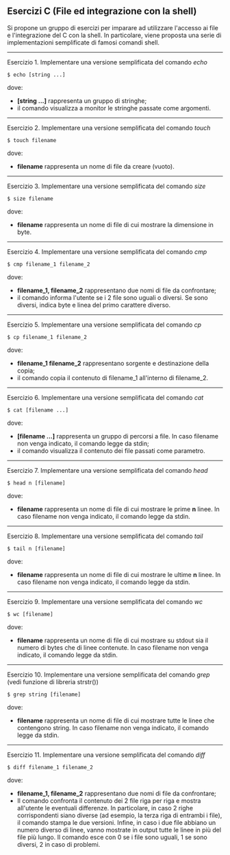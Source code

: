 ﻿## Esercizi C (File ed integrazione con la shell)

Si propone un gruppo di esercizi per imparare ad utilizzare l'accesso ai file e l'integrazione del C con la shell. In
particolare, viene proposta una serie di implementazioni semplificate di famosi comandi shell.

--- 

Esercizio 1. Implementare una versione semplificata del comando *echo*

```shell
$ echo [string ...]
```

dove:

* **[string ...]** rappresenta un gruppo di stringhe;
* il comando visualizza a monitor le stringhe passate come argomenti.

---

Esercizio 2. Implementare una versione semplificata del comando *touch*

```shell
$ touch filename
```

dove:

* **filename** rappresenta un nome di file da creare (vuoto).

---

Esercizio 3. Implementare una versione semplificata del comando *size*

```shell
$ size filename
```

dove:

* **filename** rappresenta un nome di file di cui mostrare la dimensione in byte.

---

Esercizio 4. Implementare una versione semplificata del comando *cmp*

```shell
$ cmp filename_1 filename_2
```

dove:

* **filename_1, filename_2** rappresentano due nomi di file da confrontare;
* il comando informa l'utente se i 2 file sono uguali o diversi. Se sono diversi, indica byte e linea del primo carattere diverso.

---

Esercizio 5. Implementare una versione semplificata del comando *cp*

```shell
$ cp filename_1 filename_2
```

dove:

* **filename_1 filename_2** rappresentano sorgente e destinazione della copia;
* il comando copia il contenuto di filename_1 all'interno di filename_2.

---

Esercizio 6. Implementare una versione semplificata del comando *cat*

```shell
$ cat [filename ...]
```

dove:

* **[filename ...]** rappresenta un gruppo di percorsi a file. In caso filename non venga indicato, il comando legge da stdin;
* il comando visualizza il contenuto dei file passati come parametro.

---

Esercizio 7. Implementare una versione semplificata del comando *head*

```shell
$ head n [filename]
```

dove:

* **filename** rappresenta un nome di file di cui mostrare le prime **n** linee. In caso filename non venga indicato, il comando legge da stdin.

---

Esercizio 8. Implementare una versione semplificata del comando *tail*

```shell
$ tail n [filename]
```

dove:

* **filename** rappresenta un nome di file di cui mostrare le ultime **n** linee. In caso filename non venga indicato, il comando legge da stdin.

---

Esercizio 9. Implementare una versione semplificata del comando *wc*

```shell
$ wc [filename]
```

dove:

* **filename** rappresenta un nome di file di cui mostrare su stdout sia il numero di bytes che di linee contenute. In caso filename non venga indicato, il comando legge da stdin.

---

Esercizio 10. Implementare una versione semplificata del comando *grep* (vedi funzione di libreria strstr())

```shell
$ grep string [filename]
```

dove:

* **filename** rappresenta un nome di file di cui mostrare tutte le linee che contengono string. In caso filename non venga indicato, il comando legge da stdin.

---

Esercizio 11. Implementare una versione semplificata del comando *diff*

```shell
$ diff filename_1 filename_2
```

dove:

* **filename_1, filename_2** rappresentano due nomi di file da confrontare; 
* Il comando confronta il contenuto dei 2 file riga per riga e mostra all'utente le eventuali differenze. In particolare, in caso 2 righe corrispondenti siano diverse (ad esempio, la terza riga di entrambi i file), il comando stampa le due versioni. Infine, in caso i due file abbiano un numero diverso di linee, vanno mostrate in output tutte le linee in più del file più lungo. Il comando esce con 0 se i file sono uguali, 1 se sono diversi, 2 in caso di problemi.

